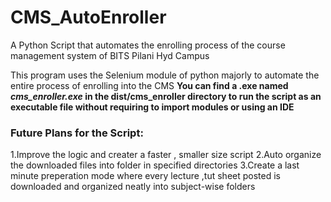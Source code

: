 # CMS_AutoEnroller
A Python Script that automates the enrolling process of the course management system of BITS Pilani Hyd Campus

This program uses the Selenium module of python majorly to automate the entire process of enrolling into the CMS
**You can find a .exe named *cms_enroller.exe* in the dist/cms_enroller directory to run the script as an executable file without requiring to import modules or using an IDE**

### Future Plans for the Script:
1.Improve the logic and creater a faster , smaller size script
2.Auto organize the downloaded files into folder in specified directories
3.Create a last minute preperation mode where every lecture ,tut sheet posted is downloaded and organized neatly into subject-wise folders
 

